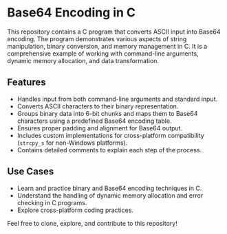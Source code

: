 # Base64 Encoding in C

This repository contains a C program that converts ASCII input into Base64 encoding. The program demonstrates various aspects of string manipulation, binary conversion, and memory management in C. It is a comprehensive example of working with command-line arguments, dynamic memory allocation, and data transformation.

## Features
- Handles input from both command-line arguments and standard input.
- Converts ASCII characters to their binary representation.
- Groups binary data into 6-bit chunks and maps them to Base64 characters using a predefined Base64 encoding table.
- Ensures proper padding and alignment for Base64 output.
- Includes custom implementations for cross-platform compatibility (`strcpy_s` for non-Windows platforms).
- Contains detailed comments to explain each step of the process.

## Use Cases
- Learn and practice binary and Base64 encoding techniques in C.
- Understand the handling of dynamic memory allocation and error checking in C programs.
- Explore cross-platform coding practices.

Feel free to clone, explore, and contribute to this repository! 
